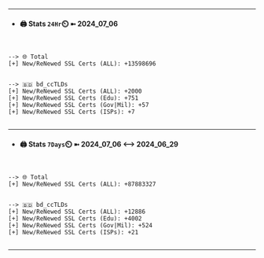 

---
- #### 🖨️ **Stats** `24Hr`⏲️ ➼ 2024_07_06
```console


--> 🌐 Total
[+] New/ReNewed SSL Certs (ALL): +13598696


--> 🇧🇩 bd_ccTLDs
[+] New/ReNewed SSL Certs (ALL): +2000
[+] New/ReNewed SSL Certs (Edu): +751
[+] New/ReNewed SSL Certs (Gov|Mil): +57
[+] New/ReNewed SSL Certs (ISPs): +7


```

---
- #### 🖨️ **Stats** `7Days`⏲️ ➼ 2024_07_06 <--> 2024_06_29
```console


--> 🌐 Total
[+] New/ReNewed SSL Certs (ALL): +87883327


--> 🇧🇩 bd_ccTLDs
[+] New/ReNewed SSL Certs (ALL): +12886
[+] New/ReNewed SSL Certs (Edu): +4002
[+] New/ReNewed SSL Certs (Gov|Mil): +524
[+] New/ReNewed SSL Certs (ISPs): +21


```

---

